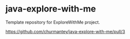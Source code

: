 # java-explore-with-me
Template repository for ExploreWithMe project.

https://github.com/churmantey/java-explore-with-me/pull/3
